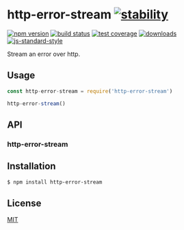 # http-error-stream [![stability][0]][1]
[![npm version][2]][3] [![build status][4]][5] [![test coverage][6]][7]
[![downloads][8]][9] [![js-standard-style][10]][11]

Stream an error over http.

## Usage
```js
const http-error-stream = require('http-error-stream')

http-error-stream()
```

## API
### http-error-stream

## Installation
```sh
$ npm install http-error-stream
```

## License
[MIT](https://tldrlegal.com/license/mit-license)

[0]: https://img.shields.io/badge/stability-experimental-orange.svg?style=flat-square
[1]: https://nodejs.org/api/documentation.html#documentation_stability_index
[2]: https://img.shields.io/npm/v/http-error-stream.svg?style=flat-square
[3]: https://npmjs.org/package/http-error-stream
[4]: https://img.shields.io/travis/yoshuawuyts/http-error-stream/master.svg?style=flat-square
[5]: https://travis-ci.org/yoshuawuyts/http-error-stream
[6]: https://img.shields.io/codecov/c/github/yoshuawuyts/http-error-stream/master.svg?style=flat-square
[7]: https://codecov.io/github/yoshuawuyts/http-error-stream
[8]: http://img.shields.io/npm/dm/http-error-stream.svg?style=flat-square
[9]: https://npmjs.org/package/http-error-stream
[10]: https://img.shields.io/badge/code%20style-standard-brightgreen.svg?style=flat-square
[11]: https://github.com/feross/standard
